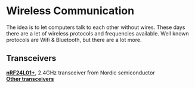 # Wireless Communication

The idea is to let computers talk to each other without wires.
These days there are a let of wireless protocols and frequencies available.
Well known protocols are Wifi & Bluetooth, but there are a lot more.


## Transceivers

[**nRF24L01+**](nRF24L01+), 2.4GHz transceiver from Nordic semiconductor  
[**Other transceivers**](https://nl.aliexpress.com/premium/transceivers.html?trafficChannel=ppc&SearchText=transceivers&ltype=premium&SortType=price_asc&minPrice=1.5&maxPrice=12&page=1&groupsort=1&CatId=0)  

